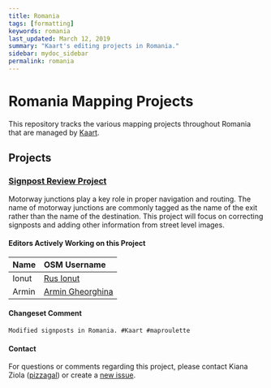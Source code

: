 ```yaml
---
title: Romania
tags: [formatting]
keywords: romania
last_updated: March 12, 2019
summary: "Kaart's editing projects in Romania."
sidebar: mydoc_sidebar
permalink: romania
---
```


# Romania Mapping Projects
This repository tracks the various mapping projects throughout Romania that are managed by [Kaart](https://github.com/KaartGroup/Romania/blob/master/KAART.md "Kaart").

## Projects

### [Signpost Review Project](https://github.com/KaartGroup/Romania/projects/1 "Project 1")
Motorway junctions play a key role in proper navigation and routing. The name of motorway junctions are commonly tagged as the name of the exit rather than the name of the destination. This project will focus on correcting signposts and adding other information from street level images.

#### Editors Actively Working on this Project
| Name      | OSM Username                                                        |
|:-----------|:---------------------------------------------------------------------|
| Ionut        | [Rus Ionut ](https://www.openstreetmap.org/user/Rus%20Ionut)     |
| Armin      | [Armin Gheorghina](https://www.openstreetmap.org/user/Armin%20Gheorghina) |


#### Changeset Comment
```Modified signposts in Romania. #Kaart #maproulette```

#### Contact
For questions or comments regarding this project, please contact Kiana Ziola ([pizzagal](https://www.openstreetmap.org/user/pizzagal)) or create a [new issue](https://github.com/KaartGroup/Romania/issues/new?template=comment.md). 
